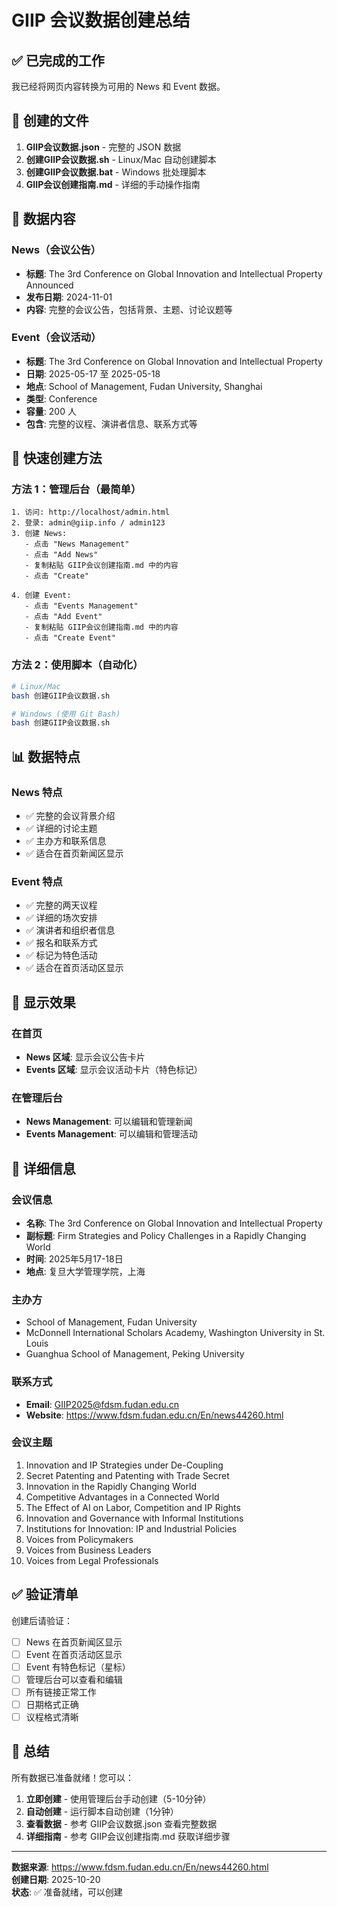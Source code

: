 # GIIP 会议数据创建总结

## ✅ 已完成的工作

我已经将网页内容转换为可用的 News 和 Event 数据。

## 📁 创建的文件

1. **GIIP会议数据.json** - 完整的 JSON 数据
2. **创建GIIP会议数据.sh** - Linux/Mac 自动创建脚本
3. **创建GIIP会议数据.bat** - Windows 批处理脚本
4. **GIIP会议创建指南.md** - 详细的手动操作指南

## 🎯 数据内容

### News（会议公告）
- **标题**: The 3rd Conference on Global Innovation and Intellectual Property Announced
- **发布日期**: 2024-11-01
- **内容**: 完整的会议公告，包括背景、主题、讨论议题等

### Event（会议活动）
- **标题**: The 3rd Conference on Global Innovation and Intellectual Property
- **日期**: 2025-05-17 至 2025-05-18
- **地点**: School of Management, Fudan University, Shanghai
- **类型**: Conference
- **容量**: 200 人
- **包含**: 完整的议程、演讲者信息、联系方式等

## 🚀 快速创建方法

### 方法 1：管理后台（最简单）

```
1. 访问: http://localhost/admin.html
2. 登录: admin@giip.info / admin123
3. 创建 News:
   - 点击 "News Management"
   - 点击 "Add News"
   - 复制粘贴 GIIP会议创建指南.md 中的内容
   - 点击 "Create"

4. 创建 Event:
   - 点击 "Events Management"
   - 点击 "Add Event"
   - 复制粘贴 GIIP会议创建指南.md 中的内容
   - 点击 "Create Event"
```

### 方法 2：使用脚本（自动化）

```bash
# Linux/Mac
bash 创建GIIP会议数据.sh

# Windows (使用 Git Bash)
bash 创建GIIP会议数据.sh
```

## 📊 数据特点

### News 特点
- ✅ 完整的会议背景介绍
- ✅ 详细的讨论主题
- ✅ 主办方和联系信息
- ✅ 适合在首页新闻区显示

### Event 特点
- ✅ 完整的两天议程
- ✅ 详细的场次安排
- ✅ 演讲者和组织者信息
- ✅ 报名和联系方式
- ✅ 标记为特色活动
- ✅ 适合在首页活动区显示

## 🎨 显示效果

### 在首页
- **News 区域**: 显示会议公告卡片
- **Events 区域**: 显示会议活动卡片（特色标记）

### 在管理后台
- **News Management**: 可以编辑和管理新闻
- **Events Management**: 可以编辑和管理活动

## 📝 详细信息

### 会议信息
- **名称**: The 3rd Conference on Global Innovation and Intellectual Property
- **副标题**: Firm Strategies and Policy Challenges in a Rapidly Changing World
- **时间**: 2025年5月17-18日
- **地点**: 复旦大学管理学院，上海

### 主办方
- School of Management, Fudan University
- McDonnell International Scholars Academy, Washington University in St. Louis
- Guanghua School of Management, Peking University

### 联系方式
- **Email**: GIIP2025@fdsm.fudan.edu.cn
- **Website**: https://www.fdsm.fudan.edu.cn/En/news44260.html

### 会议主题
1. Innovation and IP Strategies under De-Coupling
2. Secret Patenting and Patenting with Trade Secret
3. Innovation in the Rapidly Changing World
4. Competitive Advantages in a Connected World
5. The Effect of AI on Labor, Competition and IP Rights
6. Innovation and Governance with Informal Institutions
7. Institutions for Innovation: IP and Industrial Policies
8. Voices from Policymakers
9. Voices from Business Leaders
10. Voices from Legal Professionals

## ✅ 验证清单

创建后请验证：
- [ ] News 在首页新闻区显示
- [ ] Event 在首页活动区显示
- [ ] Event 有特色标记（星标）
- [ ] 管理后台可以查看和编辑
- [ ] 所有链接正常工作
- [ ] 日期格式正确
- [ ] 议程格式清晰

## 🎉 总结

所有数据已准备就绪！您可以：

1. **立即创建** - 使用管理后台手动创建（5-10分钟）
2. **自动创建** - 运行脚本自动创建（1分钟）
3. **查看数据** - 参考 GIIP会议数据.json 查看完整数据
4. **详细指南** - 参考 GIIP会议创建指南.md 获取详细步骤

---

**数据来源**: https://www.fdsm.fudan.edu.cn/En/news44260.html  
**创建日期**: 2025-10-20  
**状态**: ✅ 准备就绪，可以创建
